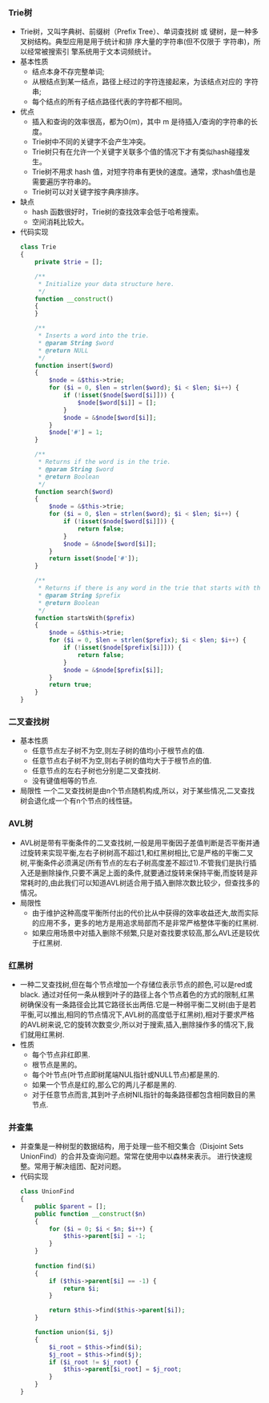 ### Trie树
- Trie树，又叫字典树、前缀树（Prefix Tree）、单词查找树 或 键树，是一种多叉树结构。典型应用是用于统计和排 序大量的字符串(但不仅限于 字符串)，所以经常被搜索引 擎系统用于文本词频统计。
- 基本性质
  - 结点本身不存完整单词;
  - 从根结点到某一结点，路径上经过的字符连接起来，为该结点对应的 字符串;
  - 每个结点的所有子结点路径代表的字符都不相同。
- 优点
  - 插入和查询的效率很高，都为O(m)，其中 m 是待插入/查询的字符串的长度。
  - Trie树中不同的关键字不会产生冲突。
  - Trie树只有在允许一个关键字关联多个值的情况下才有类似hash碰撞发生。
  - Trie树不用求 hash 值，对短字符串有更快的速度。通常，求hash值也是需要遍历字符串的。
  - Trie树可以对关键字按字典序排序。
- 缺点
  - hash 函数很好时，Trie树的查找效率会低于哈希搜索。
  - 空间消耗比较大。
- 代码实现
    ```php
    class Trie
    {
        private $trie = [];
    
        /**
         * Initialize your data structure here.
         */
        function __construct()
        {
        }
    
        /**
         * Inserts a word into the trie.
         * @param String $word
         * @return NULL
         */
        function insert($word)
        {
            $node = &$this->trie;
            for ($i = 0, $len = strlen($word); $i < $len; $i++) {
                if (!isset($node[$word[$i]])) {
                    $node[$word[$i]] = [];
                }
                $node = &$node[$word[$i]];
            }
            $node['#'] = 1;
        }
    
        /**
         * Returns if the word is in the trie.
         * @param String $word
         * @return Boolean
         */
        function search($word)
        {
            $node = &$this->trie;
            for ($i = 0, $len = strlen($word); $i < $len; $i++) {
                if (!isset($node[$word[$i]])) {
                    return false;
                }
                $node = &$node[$word[$i]];
            }
            return isset($node['#']);
        }
    
        /**
         * Returns if there is any word in the trie that starts with the given prefix.
         * @param String $prefix
         * @return Boolean
         */
        function startsWith($prefix)
        {
            $node = &$this->trie;
            for ($i = 0, $len = strlen($prefix); $i < $len; $i++) {
                if (!isset($node[$prefix[$i]])) {
                    return false;
                }
                $node = &$node[$prefix[$i]];
            }
            return true;
        }
    }
    ```
### 二叉查找树
- 基本性质
  - 任意节点左子树不为空,则左子树的值均小于根节点的值.
  - 任意节点右子树不为空,则右子树的值均大于于根节点的值.
  - 任意节点的左右子树也分别是二叉查找树.
  - 没有键值相等的节点.
- 局限性
  一个二叉查找树是由n个节点随机构成,所以，对于某些情况,二叉查找树会退化成一个有n个节点的线性链。
### AVL树
- AVL树是带有平衡条件的二叉查找树,一般是用平衡因子差值判断是否平衡并通过旋转来实现平衡,左右子树树高不超过1,和红黑树相比,它是严格的平衡二叉树,平衡条件必须满足(所有节点的左右子树高度差不超过1).不管我们是执行插入还是删除操作,只要不满足上面的条件,就要通过旋转来保持平衡,而旋转是非常耗时的,由此我们可以知道AVL树适合用于插入删除次数比较少，但查找多的情况。
- 局限性
  - 由于维护这种高度平衡所付出的代价比从中获得的效率收益还大,故而实际的应用不多，更多的地方是用追求局部而不是非常严格整体平衡的红黑树.
  - 如果应用场景中对插入删除不频繁,只是对查找要求较高,那么AVL还是较优于红黑树.
### 红黑树
- 一种二叉查找树,但在每个节点增加一个存储位表示节点的颜色,可以是red或black. 通过对任何一条从根到叶子的路径上各个节点着色的方式的限制,红黑树确保没有一条路径会比其它路径长出两倍.它是一种弱平衡二叉树(由于是若平衡,可以推出,相同的节点情况下,AVL树的高度低于红黑树),相对于要求严格的AVL树来说,它的旋转次数变少,所以对于搜索,插入,删除操作多的情况下,我们就用红黑树.
- 性质
  - 每个节点非红即黑.
  - 根节点是黑的。
  - 每个叶节点(叶节点即树尾端NUL指针或NULL节点)都是黑的.
  - 如果一个节点是红的,那么它的两儿子都是黑的.
  - 对于任意节点而言,其到叶子点树NIL指针的每条路径都包含相同数目的黑节点.
### 并查集 
 - 并查集是一种树型的数据结构，用于处理一些不相交集合（Disjoint Sets UnionFind）的合并及查询问题。常常在使用中以森林来表示。 进行快速规整。常用于解决组团、配对问题。
 - 代码实现
   ```php
   class UnionFind
   {
       public $parent = [];
       public function __construct($n)
       {
           for ($i = 0; $i < $n; $i++) {
               $this->parent[$i] = -1;
           }
       }
       
       function find($i)
       {
           if ($this->parent[$i] == -1) {
               return $i;
           }
   
           return $this->find($this->parent[$i]);
       }
   
       function union($i, $j)
       {
           $i_root = $this->find($i);
           $j_root = $this->find($j);
           if ($i_root != $j_root) {
               $this->parent[$i_root] = $j_root;
           }
       }
   } 
   ```

